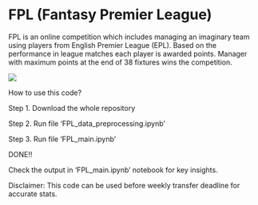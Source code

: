 # FPL (Fantasy Premier League)

FPL is an online competition which includes managing an imaginary team using players from English Premier League (EPL). Based on the performance in league matches each player is awarded points. Manager with maximum points at the end of 38 fixtures wins the competition.

![](https://github.com/kishanAk21/FPL/blob/main/Premier-league-.png)

How to use this code?

Step 1. Download the whole repository

Step 2. Run file ‘FPL_data_preprocessing.ipynb’

Step 3. Run file ‘FPL_main.ipynb’

DONE!!

Check the output in ‘FPL_main.ipynb’ notebook for key insights.

Disclaimer: This code can be used before weekly transfer deadline for accurate stats.
